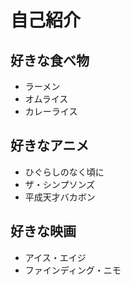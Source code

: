 # 自己紹介

## 好きな食べ物
- ラーメン
- オムライス
- カレーライス

## 好きなアニメ
- ひぐらしのなく頃に
- ザ・シンプソンズ
- 平成天才バカボン

## 好きな映画
- アイス・エイジ
- ファインディング・ニモ

